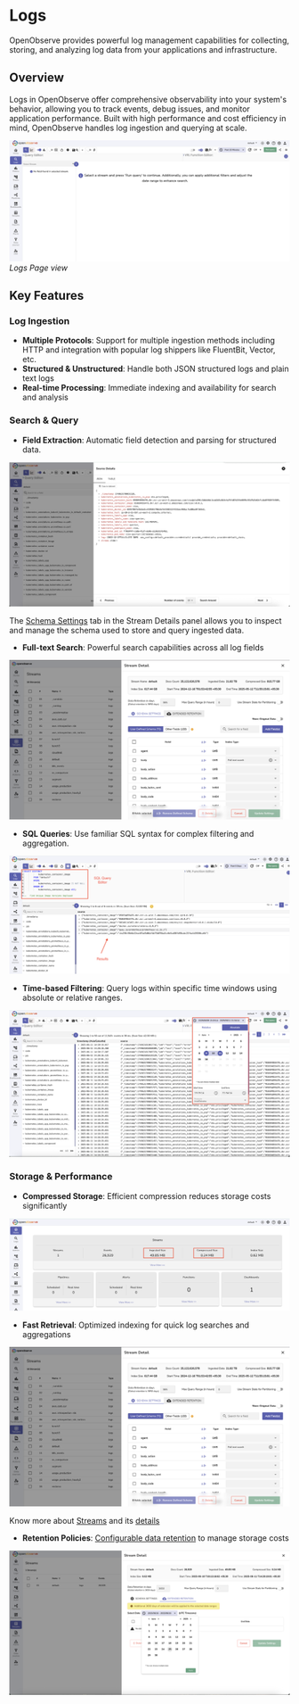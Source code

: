 # Logs

OpenObserve provides powerful log management capabilities for collecting, storing, and analyzing log data from your applications and infrastructure.

## Overview

Logs in OpenObserve offer comprehensive observability into your system's behavior, allowing you to track events, debug issues, and monitor application performance. Built with high performance and cost efficiency in mind, OpenObserve handles log ingestion and querying at scale.

![Logs Page](../images/features/logs-page.png)
*Logs Page view*

## Key Features

### Log Ingestion
- **Multiple Protocols**: Support for multiple ingestion methods including HTTP and integration with popular log shippers like FluentBit, Vector, etc.
- **Structured & Unstructured**: Handle both JSON structured logs and plain text logs
- **Real-time Processing**: Immediate indexing and availability for search and analysis

### Search & Query

- **Field Extraction**: Automatic field detection and parsing for structured data.

![Field Extraction](../images/features/log-feilds-detection.png)

The [Schema Settings](../user-guide/streams/schema-settings.md) tab in the Stream Details panel allows you to inspect and manage the schema used to store and query ingested data. 

- **Full-text Search**: Powerful search capabilities across all log fields

![Full-text Search](../images/features/log-settings.png)

- **SQL Queries**: Use familiar SQL syntax for complex filtering and aggregation.

![SQL Queries](../images/features/sql-based-log-search.png)

- **Time-based Filtering**: Query logs within specific time windows using absolute or relative ranges.

![Time-based Filtering](../images/features/time-selection.png)

### Storage & Performance
- **Compressed Storage**: Efficient compression reduces storage costs significantly

![Compressed Storage](../images/features/data-compression.png)

- **Fast Retrieval**: Optimized indexing for quick log searches and aggregations

![Indexing](../images/features/log-settings.png)

Know more about [Streams](../user-guide/streams/streams-in-openobserve.md) and its [details](../user-guide/streams/stream-details.md#stream-details)

- **Retention Policies**: [Configurable data retention](../user-guide/streams/extended-retention.md) to manage storage costs

![Retention Policies](../images/features/data-retention.png)